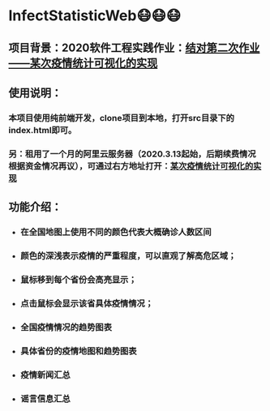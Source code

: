 # InfectStatisticWeb😷😷😷

## 项目背景：2020软件工程实践作业：[结对第二次作业——某次疫情统计可视化的实现](https://edu.cnblogs.com/campus/fzu/2020SpringW/homework/10456)

## 使用说明：
### 本项目使用纯前端开发，clone项目到本地，打开src目录下的index.html即可。
### 另：租用了一个月的阿里云服务器（2020.3.13起始，后期续费情况根据资金情况再议），可通过右方地址打开：[某次疫情统计可视化的实现](http://101.200.239.42/src/index.html)

## 功能介绍：
+ ### 在全国地图上使用不同的颜色代表大概确诊人数区间
+ ### 颜色的深浅表示疫情的严重程度，可以直观了解高危区域；
+ ### 鼠标移到每个省份会高亮显示；
+ ### 点击鼠标会显示该省具体疫情情况；
+ ### 全国疫情情况的趋势图表
+ ### 具体省份的疫情地图和趋势图表
+ ### 疫情新闻汇总
+ ### 谣言信息汇总



